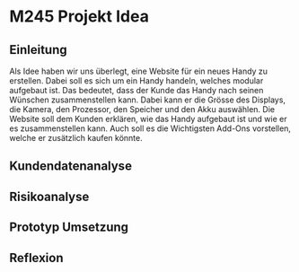 # M245 Projekt Idea

## Einleitung
Als Idee haben wir uns überlegt, eine Website für ein neues Handy zu erstellen. Dabei soll es sich um ein Handy handeln, welches modular aufgebaut ist. Das bedeutet, dass der Kunde das Handy nach seinen Wünschen zusammenstellen kann. Dabei kann er die Grösse des Displays, die Kamera, den Prozessor, den Speicher und den Akku auswählen. Die Website soll dem Kunden erklären, wie das Handy aufgebaut ist und wie er es zusammenstellen kann. Auch soll es die Wichtigsten Add-Ons vorstellen, welche er zusätzlich kaufen könnte.


## Kundendatenanalyse

## Risikoanalyse

## Prototyp Umsetzung

## Reflexion
